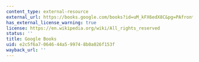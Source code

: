 ```yaml
---
content_type: external-resource
external_url: https://books.google.com/books?id=uM_kFX6edX8C&pg=PAfrontcover#v=onepage&q&f=false
has_external_license_warning: true
license: https://en.wikipedia.org/wiki/All_rights_reserved
status: ''
title: Google Books
uid: e2c5f6a7-0646-44a5-9974-8b0a026f153f
wayback_url: ''
---
```

